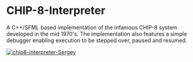# CHIP-8-Interpreter
A C++/SFML based implementation of the infamous CHIP-8 system developed in the mid 1970's. The implementation also features a simple debugger enabling execution to be stepped over, paused and resumed.


<a href="https://ibb.co/ySnzZng"><img src="https://i.ibb.co/WtWrMWB/chip8-interpreter-Sergey.png" alt="chip8-interpreter-Sergey" border="0"></a>

